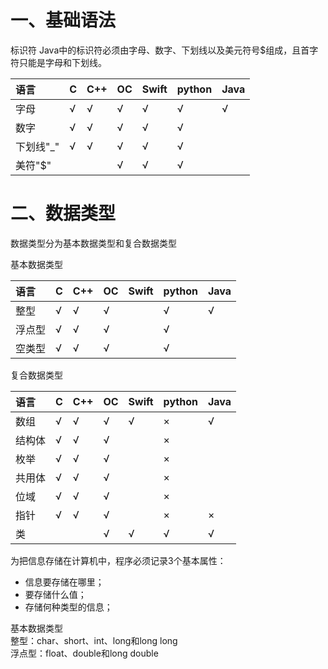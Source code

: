 # 一、基础语法

标识符
Java中的标识符必须由字母、数字、下划线以及美元符号$组成，且首字符只能是字母和下划线。

| 语言 | C | C++ | OC | Swift | python | Java |
| :--- | :--- | :--- | :--- | :--- | :--- | :--- |
| 字母 | √ | √ | √ | √ | √ | √ |
| 数字 | √ | √ | √ | √ | √ | |
| 下划线"_" | √ | √ | √ | √ | √ | |
| 美符"$" |  |  | √ | √ | √ | |




# 二、数据类型

数据类型分为基本数据类型和复合数据类型

基本数据类型

| 语言 | C | C++ | OC | Swift | python | Java |
| :--- | :--- | :--- | :--- | :--- | :--- | :--- |
| 整型 | √ | √ | √ |  | √ | √ |
| 浮点型 | √ | √ | √ |  | √ |  |
| 空类型 | √ | √ | √ |  | √ |  |

复合数据类型

| 语言 | C | C++ | OC | Swift | python | Java |
| :--- | :--- | :--- | :--- | :--- | :--- | :--- |
| 数组 | √ | √ | √ | √ | × | √ |
| 结构体 | √ | √ | √ |  | × |  |
| 枚举 | √ | √ | √ |  | × |  |
| 共用体 | √ | √ | √ |  | × |  |
| 位域 | √ | √ | √ |  | × |  |
| 指针 | √ | √ | √ |  | × | × |
| 类 |  |  | √ | √ | √ | √ |

为把信息存储在计算机中，程序必须记录3个基本属性：

* 信息要存储在哪里；
* 要存储什么值；
* 存储何种类型的信息；

基本数据类型  
整型：char、short、int、long和long long  
浮点型：float、double和long double

